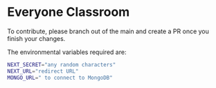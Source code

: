 # Everyone Classroom

To contribute, please branch out of the main and create a PR once you finish your changes.

The environmental variables required are:

```bash
NEXT_SECRET="any random characters"
NEXT_URL="redirect URL"
MONGO_URL=" to connect to MongoDB"
```
